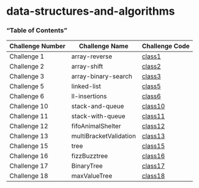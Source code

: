 # data-structures-and-algorithms

### “Table of Contents”

Challenge Number | Challenge Name | Challenge Code 
-----------------|----------------|---------------
Challenge 1      | array-reverse  | [class1](https://github.com/AhmedAbuSamaan-401-advanced-javascript/data-structures-and-algorithms/tree/master/arrayReverse)
Challenge 2      | array-shift    | [class2](https://github.com/AhmedAbuSamaan-401-advanced-javascript/data-structures-and-algorithms/tree/master/arrayShift)
Challenge 3      | array-binary-search    | [class3](https://github.com/AhmedAbuSamaan-401-advanced-javascript/data-structures-and-algorithms/tree/master/arrayBinarySearch)
Challenge 5      | linked-list   | [class5](https://github.com/AhmedAbuSamaan-401-advanced-javascript/data-structures-and-algorithms/tree/master/Data-Structures)
Challenge 6      | ll-insertions   | [class6](https://github.com/AhmedAbuSamaan-401-advanced-javascript/data-structures-and-algorithms/tree/master/Data-Structures)
Challenge 10      | stack-and-queue   | [class10](https://github.com/AhmedAbuSamaan-401-advanced-javascript/data-structures-and-algorithms/tree/master/stacksAndQueues)
Challenge 11      | stack-with-queue   | [class11](https://github.com/AhmedAbuSamaan-401-advanced-javascript/data-structures-and-algorithms/tree/master/queueWithStacks)
Challenge 12      | fifoAnimalShelter  | [class12](https://github.com/AhmedAbuSamaan-401-advanced-javascript/data-structures-and-algorithms/tree/master/fifoAnimalShelter)
Challenge 13      | multiBracketValidation  | [class13](https://github.com/AhmedAbuSamaan-401-advanced-javascript/data-structures-and-algorithms/tree/master/multiBracketValidation)
Challenge 15      | tree  | [class15](https://github.com/AhmedAbuSamaan-401-advanced-javascript/data-structures-and-algorithms/tree/master/tree)
Challenge 16      | fizzBuzztree  | [class16](https://github.com/AhmedAbuSamaan-401-advanced-javascript/data-structures-and-algorithms/tree/master/fizzBuzzTree)
Challenge 17      | BinaryTree  | [class17](https://github.com/AhmedAbuSamaan-401-advanced-javascript/data-structures-and-algorithms/tree/master/tree)
Challenge 18      | maxValueTree  | [class18](https://github.com/AhmedAbuSamaan-401-advanced-javascript/data-structures-and-algorithms/tree/master/tree)


